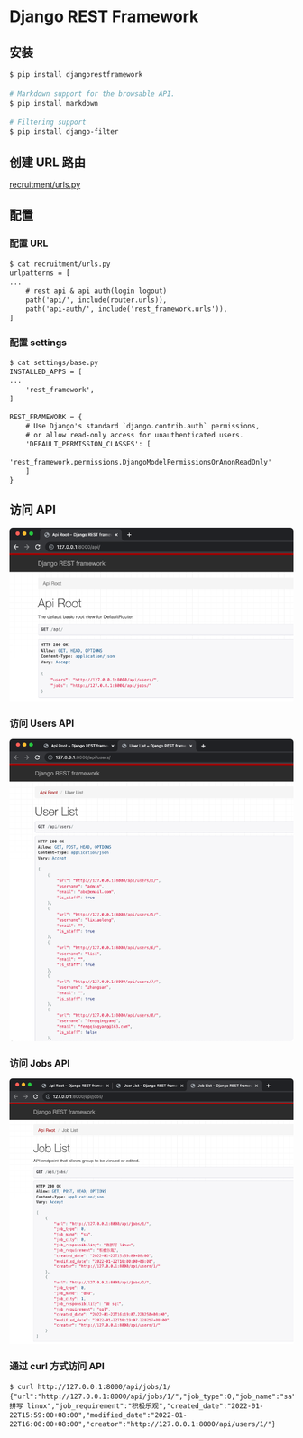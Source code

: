 # Django REST Framework
## 安装
```bash
$ pip install djangorestframework

# Markdown support for the browsable API.
$ pip install markdown

# Filtering support
$ pip install django-filter
```

## 创建 URL 路由
[recruitment/urls.py](../recruitment/urls.py)

## 配置
### 配置 URL
```shell
$ cat recruitment/urls.py
urlpatterns = [
...
    # rest api & api auth(login logout)
    path('api/', include(router.urls)),
    path('api-auth/', include('rest_framework.urls')),
]
```

### 配置 settings
```shell
$ cat settings/base.py
INSTALLED_APPS = [
...
    'rest_framework',
]

REST_FRAMEWORK = {
    # Use Django's standard `django.contrib.auth` permissions,
    # or allow read-only access for unauthenticated users.
    'DEFAULT_PERMISSION_CLASSES': [
        'rest_framework.permissions.DjangoModelPermissionsOrAnonReadOnly'
    ]
}
```

## 访问 API
![](.rest_framework_images/95050398.png)

### 访问 Users API
![](.rest_framework_images/e0ecad18.png)

### 访问 Jobs API
![](.rest_framework_images/2e5bee02.png)

### 通过 curl 方式访问 API
```shell
$ curl http://127.0.0.1:8000/api/jobs/1/
{"url":"http://127.0.0.1:8000/api/jobs/1/","job_type":0,"job_name":"sa","job_city":0,"job_responsibility":"做拼写 linux","job_requirement":"积极乐观","created_date":"2022-01-22T15:59:00+08:00","modified_date":"2022-01-22T16:00:00+08:00","creator":"http://127.0.0.1:8000/api/users/1/"}
```
